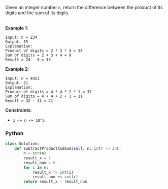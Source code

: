 Given an integer number `n`, return the difference between the product of its digits and the sum of its digits.<br><br>
 

**Example 1**:<br>
```
Input: n = 234
Output: 15 
Explanation: 
Product of digits = 2 * 3 * 4 = 24 
Sum of digits = 2 + 3 + 4 = 9 
Result = 24 - 9 = 15
```
**Example 2**:<br>
```
Input: n = 4421
Output: 21
Explanation: 
Product of digits = 4 * 4 * 2 * 1 = 32 
Sum of digits = 4 + 4 + 2 + 1 = 11 
Result = 32 - 11 = 21
```
**Constraints**:<br>
* `1 <= n <= 10^5`<br>

### Python
```python
class Solution:
    def subtractProductAndSum(self, n: int) -> int:
        n = str(n)
        result_x = 1
        result_num = 0
        for i in n:
            result_x *= int(i)
            result_num += int(i)
        return result_x - result_num
```

